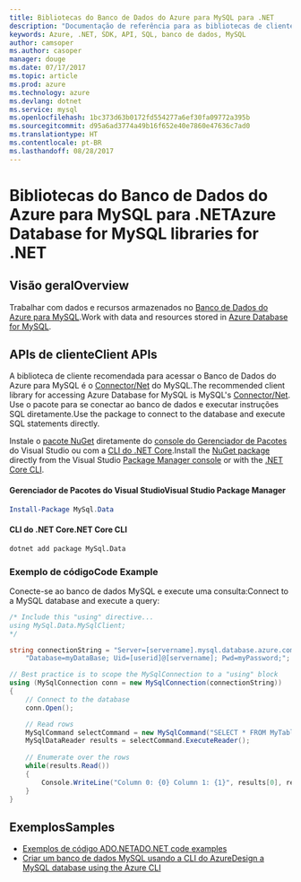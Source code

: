 ```yaml
---
title: Bibliotecas do Banco de Dados do Azure para MySQL para .NET
description: "Documentação de referência para as bibliotecas de cliente .NET para o Banco de Dados do Azure para MySQL"
keywords: Azure, .NET, SDK, API, SQL, banco de dados, MySQL
author: camsoper
ms.author: casoper
manager: douge
ms.date: 07/17/2017
ms.topic: article
ms.prod: azure
ms.technology: azure
ms.devlang: dotnet
ms.service: mysql
ms.openlocfilehash: 1bc373d63b0172fd554277a6ef30fa09772a395b
ms.sourcegitcommit: d95a6ad3774a49b16f652e40e7860e47636c7ad0
ms.translationtype: HT
ms.contentlocale: pt-BR
ms.lasthandoff: 08/28/2017
---
```

# <a name="azure-database-for-mysql-libraries-for-net"></a><span data-ttu-id="bae0d-104">Bibliotecas do Banco de Dados do Azure para MySQL para .NET</span><span class="sxs-lookup"><span data-stu-id="bae0d-104">Azure Database for MySQL libraries for .NET</span></span>

## <a name="overview"></a><span data-ttu-id="bae0d-105">Visão geral</span><span class="sxs-lookup"><span data-stu-id="bae0d-105">Overview</span></span>

<span data-ttu-id="bae0d-106">Trabalhar com dados e recursos armazenados no [Banco de Dados do Azure para MySQL](/azure/mysql/overview).</span><span class="sxs-lookup"><span data-stu-id="bae0d-106">Work with data and resources stored in [Azure Database for MySQL](/azure/mysql/overview).</span></span>

## <a name="client-apis"></a><span data-ttu-id="bae0d-107">APIs de cliente</span><span class="sxs-lookup"><span data-stu-id="bae0d-107">Client APIs</span></span>

<span data-ttu-id="bae0d-108">A biblioteca de cliente recomendada para acessar o Banco de Dados do Azure para MySQL é o [Connector/Net](https://dev.mysql.com/doc/connector-net/en) do MySQL.</span><span class="sxs-lookup"><span data-stu-id="bae0d-108">The recommended client library for accessing Azure Database for MySQL is MySQL's [Connector/Net](https://dev.mysql.com/doc/connector-net/en).</span></span> <span data-ttu-id="bae0d-109">Use o pacote para se conectar ao banco de dados e executar instruções SQL diretamente.</span><span class="sxs-lookup"><span data-stu-id="bae0d-109">Use the package to connect to the database and execute SQL statements directly.</span></span> 

<span data-ttu-id="bae0d-110">Instale o [pacote NuGet](https://www.nuget.org/packages/MySql.Data) diretamente do [console do Gerenciador de Pacotes][PackageManager] do Visual Studio ou com a [CLI do .NET Core][DotNetCLI].</span><span class="sxs-lookup"><span data-stu-id="bae0d-110">Install the [NuGet package](https://www.nuget.org/packages/MySql.Data) directly from the Visual Studio [Package Manager console][PackageManager] or with the [.NET Core CLI][DotNetCLI].</span></span>

#### <a name="visual-studio-package-manager"></a><span data-ttu-id="bae0d-111">Gerenciador de Pacotes do Visual Studio</span><span class="sxs-lookup"><span data-stu-id="bae0d-111">Visual Studio Package Manager</span></span>

```powershell
Install-Package MySql.Data
```

#### <a name="net-core-cli"></a><span data-ttu-id="bae0d-112">CLI do .NET Core</span><span class="sxs-lookup"><span data-stu-id="bae0d-112">.NET Core CLI</span></span>

```bash
dotnet add package MySql.Data
```

### <a name="code-example"></a><span data-ttu-id="bae0d-113">Exemplo de código</span><span class="sxs-lookup"><span data-stu-id="bae0d-113">Code Example</span></span>

<span data-ttu-id="bae0d-114">Conecte-se ao banco de dados MySQL e execute uma consulta:</span><span class="sxs-lookup"><span data-stu-id="bae0d-114">Connect to a MySQL database and execute a query:</span></span>

```csharp
/* Include this "using" directive...
using MySql.Data.MySqlClient;
*/

string connectionString = "Server=[servername].mysql.database.azure.com; " +
    "Database=myDataBase; Uid=[userid]@[servername]; Pwd=myPassword;";

// Best practice is to scope the MySqlConnection to a "using" block
using (MySqlConnection conn = new MySqlConnection(connectionString))
{
    // Connect to the database
    conn.Open();

    // Read rows
    MySqlCommand selectCommand = new MySqlCommand("SELECT * FROM MyTable", conn);
    MySqlDataReader results = selectCommand.ExecuteReader();
    
    // Enumerate over the rows
    while(results.Read())
    {
        Console.WriteLine("Column 0: {0} Column 1: {1}", results[0], results[1]);
    }
}
```

## <a name="samples"></a><span data-ttu-id="bae0d-115">Exemplos</span><span class="sxs-lookup"><span data-stu-id="bae0d-115">Samples</span></span>

- [<span data-ttu-id="bae0d-116">Exemplos de código ADO.NET</span><span class="sxs-lookup"><span data-stu-id="bae0d-116">ADO.NET code examples</span></span>](/dotnet/framework/data/adonet/ado-net-code-examples)
- [<span data-ttu-id="bae0d-117">Criar um banco de dados MySQL usando a CLI do Azure</span><span class="sxs-lookup"><span data-stu-id="bae0d-117">Design a MySQL database using the Azure CLI</span></span>](https://docs.microsoft.com/azure/mysql/tutorial-design-database-using-cli) 

[PackageManager]: https://docs.microsoft.com/nuget/tools/package-manager-console
[DotNetCLI]: https://docs.microsoft.com/en-us/dotnet/core/tools/dotnet-add-package
